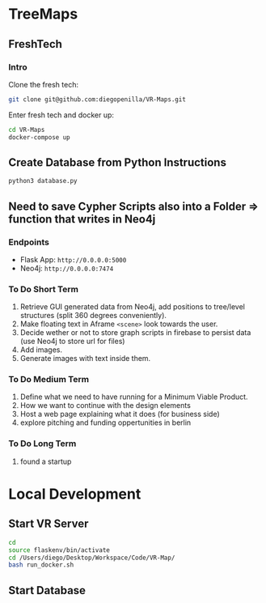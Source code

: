 # TreeMaps

## FreshTech

### Intro
Clone the fresh tech:
```bash
git clone git@github.com:diegopenilla/VR-Maps.git
```
Enter fresh tech and docker up:
```bash
cd VR-Maps
docker-compose up 
```

## Create Database from Python Instructions
```bash
python3 database.py 
```
## Need to save Cypher Scripts also into a Folder => function that writes in Neo4j

### Endpoints 
- Flask App: `http://0.0.0.0:5000`
- Neo4j: `http://0.0.0.0:7474`

### To Do Short Term
1. Retrieve GUI generated data from Neo4j, add positions to tree/level structures (split 360 degrees conveniently).
2. Make floating text in Aframe `<scene>` look towards the user.
3. Decide wether or not to store graph scripts in firebase to persist data (use Neo4j to store url for files)
4. Add images.
5. Generate images with text inside them. 

### To Do Medium Term
1. Define what we need to have running for a Minimum Viable Product.
2. How we want to continue with the design elements
3. Host a web page explaining what it does (for business side)
4. explore pitching and funding oppertunities in berlin

### To Do Long Term
1. found a startup

# Local Development

## Start VR Server
```bash
cd
source flaskenv/bin/activate
cd /Users/diego/Desktop/Workspace/Code/VR-Map/
bash run_docker.sh
```

## Start Database